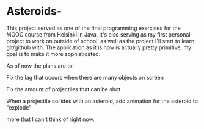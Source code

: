 # Asteroids-
This project served as one of the final programming exercises for 
the MOOC course from Helsinki in Java. It's also serving as my 
first personal project to work on outside of school, as well 
as the project I'll start to learn git/github with. The 
application as it is now is actually pretty primitive, my goal is to
make it more sophisticated.

As of now the plans are to:

Fix the lag that occurs when there are many objects on screen

Fix the amount of projectiles that can be shot

When a projectile collides with an asteroid, add animation
for the asteroid to "explode"

more that I can't think of right now.
